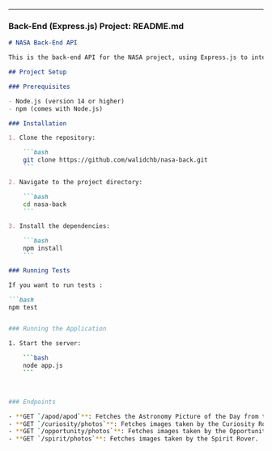 
---

### Back-End (Express.js) Project: **README.md**

```markdown
# NASA Back-End API

This is the back-end API for the NASA project, using Express.js to interact with the NASA API to fetch data like Mars Rover Photos and Astronomy Picture of the Day (APOD).

## Project Setup

### Prerequisites

- Node.js (version 14 or higher)
- npm (comes with Node.js)

### Installation

1. Clone the repository:

    ```bash
    git clone https://github.com/walidchb/nasa-back.git
    ```

2. Navigate to the project directory:

    ```bash
    cd nasa-back
    ```

3. Install the dependencies:

    ```bash
    npm install
    ```

### Running Tests

If you want to run tests :

```bash
npm test


### Running the Application

1. Start the server:

    ```bash
    node app.js
    ```



### Endpoints

- **GET `/apod/apod`**: Fetches the Astronomy Picture of the Day from the NASA API.
- **GET `/curiosity/photos`**: Fetches images taken by the Curiosity Rover.
- **GET `/opportunity/photos`**: Fetches images taken by the Opportunity Rover.
- **GET `/spirit/photos`**: Fetches images taken by the Spirit Rover.





